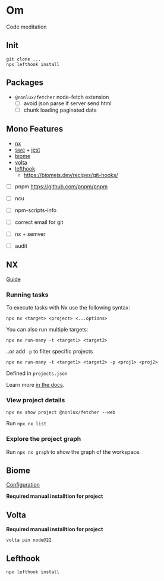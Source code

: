 # Om

Code meditation


##  Init

```
git clone ...
npx lefthook install
```

## Packages

- `@nonlux/fetcher` node-fetch extension
  - [ ] avoid json parse if server send html
  - [ ] chunk loading paginated data

##  Mono Features
- [nx](https://nx.dev/getting-started/intro?utm_medium=website&utm_campaign=homepage_links&utm_content=cta_hero_get_started#try-nx-yourself)
- [swc](https://swc.rs/) + [jest](https://swc.rs/docs/usage/jest)
- [biome](https://biomejs.dev/)
- [volta](https://volta.sh/)
- [lefthook](https://github.com/evilmartians/lefthook)
    - https://biomejs.dev/recipes/git-hooks/
- [ ] pnpm https://github.com/pnpm/pnpm
- [ ] ncu
- [ ] npm-scripts-info
- [ ] correct email for git
- [ ] nx + semver
- [ ] audit


## NX

[Guide](https://nx.dev/getting-started/intro?utm_medium=website&utm_campaign=homepage_links&utm_content=cta_hero_get_started#try-nx-yourself)

### Running tasks

To execute tasks with Nx use the following syntax:

```
npx nx <target> <project> <...options>
```

You can also run multiple targets:

```
npx nx run-many -t <target1> <target2>
```

..or add `-p` to filter specific projects

```
npx nx run-many -t <target1> <target2> -p <proj1> <proj2>
```

Defined in `projects.json`

Learn more [in the docs](https://nx.dev/features/run-tasks).


### View project details

```
npx nx show project @nonlux/fetcher --web
```

Run `npx nx list`

### Explore the project graph

Run `npx nx graph` to show the graph of the workspace.

## Biome

 [Configuration](https://biomejs.dev/reference/configuration/#formatter)

 **Required manual installtion for project**

## Volta

 **Required manual installtion for project**

```
volta pin node@22
```

## Lefthook

```
npx lefthook install
```
